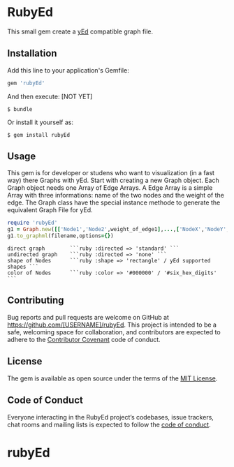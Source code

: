 # RubyEd

This small gem create a [yEd](http://www.yworks.com/products/yed) compatible graph file.

## Installation

Add this line to your application's Gemfile:

```ruby
gem 'rubyEd'
```

And then execute: [NOT YET]

    $ bundle

Or install it yourself as:

    $ gem install rubyEd

## Usage

This gem is for developer or studens who want to visualization (in a fast way) there Graphs with yEd.
Start with creating a new Graph object. Each Graph object needs one Array of Edge Arrays. 
A Edge Array is a simple Array with three informations: name of the two nodes and the weight of the edge. 
The Graph class have the special instance methode to generate the equivalent Graph File for yEd.

```ruby
require 'rubyEd'
g1 = Graph.new([['Node1','Node2',weight_of_edge1],...,['NodeX','NodeY',weight_of_edgeX]
g1.to_graphml(filename,options={})
```

	direct graph		```ruby :directed => 'standard' ```
	undirected graph	```ruby :directed => 'none' ```
	shape of Nodes	 	```ruby :shape => 'rectangle' / yEd supported shapes ```
	color of Nodes		```ruby :color => '#000000' / '#six_hex_digits' ```


## Contributing

Bug reports and pull requests are welcome on GitHub at https://github.com/[USERNAME]/rubyEd. This project is intended to be a safe, welcoming space for collaboration, and contributors are expected to adhere to the [Contributor Covenant](http://contributor-covenant.org) code of conduct.

## License

The gem is available as open source under the terms of the [MIT License](http://opensource.org/licenses/MIT).

## Code of Conduct

Everyone interacting in the RubyEd project’s codebases, issue trackers, chat rooms and mailing lists is expected to follow the [code of conduct](https://github.com/[USERNAME]/rubyEd/blob/master/CODE_OF_CONDUCT.md).
# rubyEd
